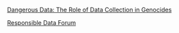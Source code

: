 [Dangerous Data: The Role of Data Collection in Genocides](https://www.theengineroom.org/dangerous-data-the-role-of-data-collection-in-genocides/)

[Responsible Data Forum](responsibledata.io)
